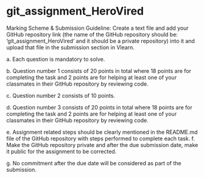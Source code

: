 # git_assignment_HeroVired
 Marking Scheme & Submission Guideline: Create a text file and add your GitHub repository link (the name of the GitHub repository should be: ‘git_assignment_HeroVired’ and it should be a private repository) into it and upload that file in the submission section in Vlearn.

 a. Each question is mandatory to solve.

 b. Question number 1 consists of 20 points in total where 18 points are for completing the task and 2 points are for helping at least one of your classmates in their GitHub repository by reviewing code.

 c. Question number 2 consists of 10 points.

 d. Question number 3 consists of 20 points in total where 18 points are for completing the task and 2 points are for helping at least one of your classmates in their GitHub repository by reviewing code.

 e. Assignment related steps should be clearly mentioned in the README.md file of the GitHub repository with steps performed to complete each task. f. Make the GitHub repository private and after the due submission date, make it public for the assignment to be corrected.

 g. No commitment after the due date will be considered as part of the submission.
 